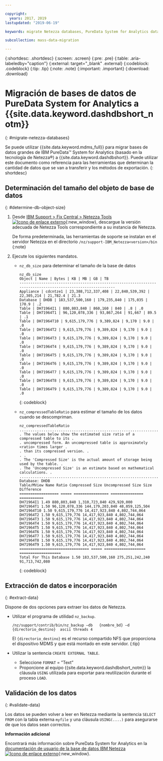 ```yaml
---

copyright:
  years: 2017, 2019
lastupdated: "2019-06-19"

keywords: migrate Netezza databases, PureData System for Analytics databases, 

subcollection: mass-data-migration

---
```


{:shortdesc: .shortdesc}
{:screen: .screen}
{:pre: .pre}
{:table: .aria-labeledby="caption"}
{:external: target="_blank" .external}
{:codeblock: .codeblock}
{:tip: .tip}
{:note: .note}
{:important: .important}
{:download: .download}

# Migración de bases de datos de PureData System for Analytics a {{site.data.keyword.dashdbshort_notm}}
{: #migrate-netezza-databases}

Se puede utilizar {{site.data.keyword.mdms_full}} para migrar bases de datos grandes de IBM PureData™ System for Analytics (basado en la tecnología de Netezza®) a {{site.data.keyword.dashdbshort}}. Puede utilizar este documento como referencia para las herramientas que determinan la cantidad de datos que se van a transferir y los métodos de exportación.
{: shortdesc}

## Determinación del tamaño del objeto de base de datos
{: #determine-db-object-size}

1. Desde [IBM Support > Fix Central > Netezza Tools ![Icono de enlace externo](../../icons/launch-glyph.svg "Icono de enlace externo")](https://www-945.ibm.com/support/fixcentral/options?selectionBean.selectedTab=find&selection=ibm%2fInformation+Management%3bPureData+System+for+Analytics%3bibm%2fInformation+Management%2fNetezza+Tools){:new_window}, descargue la versión adecuada de Netezza Tools correspondiente a su instancia de Netezza.

   De forma predeterminada, las herramientas de soporte se instalan en el servidor Netezza en el directorio
`/nz/support-IBM_Netezza<version>/bin`
   {:note}

2. Ejecute los siguientes mandatos.
   - `nz_db_size` para determinar el tamaño de la base de datos

     ```
     nz_db_size
     Object | Name | Bytes | KB | MB | GB | TB
     -----------------------------------------------------------------------------------------------------------
     Appliance | cdcntze1 | 23,388,712,337,408 | 22,840,539,392 | 22,305,214 | 21,782.4 | 21.3
     Database | DHDB | 183,537,500,160 | 179,235,840 | 175,035 | 170.9 | .2
     Table | DH71964I1 | 880,803,840 | 860,160 | 840 | .8 | .0
     Table | DH71964T1 | 96,120,078,336 | 93,867,264 | 91,667 | 89.5 | .1
     Table | DH71964T10 | 9,615,179,776 | 9,389,824 | 9,170 | 9.0 | .0
     Table | DH71964T2 | 9,615,179,776 | 9,389,824 | 9,170 | 9.0 | .0
     Table | DH71964T3 | 9,615,179,776 | 9,389,824 | 9,170 | 9.0 | .0
     Table | DH71964T4 | 9,615,179,776 | 9,389,824 | 9,170 | 9.0 | .0
     Table | DH71964T5 | 9,615,179,776 | 9,389,824 | 9,170 | 9.0 | .0
     Table | DH71964T6 | 9,615,179,776 | 9,389,824 | 9,170 | 9.0 | .0
     Table | DH71964T7 | 9,615,179,776 | 9,389,824 | 9,170 | 9.0 | .0
     Table | DH71964T8 | 9,615,179,776 | 9,389,824 | 9,170 | 9.0 | .0
     Table | DH71964T9 | 9,615,179,776 | 9,389,824 | 9,170 | 9.0 | .0
     ```
     {: codeblock}

   - `nz_compressedTableRatio` para estimar el tamaño de los datos cuando se descompriman.

      ```
      nz_compressedTableRatio
      ....................................................................................
      . The values below show the estimated size ratio of a compressed table to its .
      . uncompressed form. An uncompressed table is approximately <ratio> times larger .
      . than its compressed version. .
      . .
      . The 'Compressed Size' is the actual amount of storage being used by the table. .
      . The 'Uncompressed Size' is an estimate based on mathematical calculations. .
      ....................................................................................
      Database: DHDB
      Table/MView Name Ratio Compressed Size Uncompressed Size Size Difference
      ================== ===== ================ =============== ===========
      DH71964I1 1.49 880,803,840 1,310,723,840 429,920,000
      DH71964T1 1.50 96,120,078,336 144,179,203,840 48,059,125,504
      DH71964T10 1.50 9,615,179,776 14,417,923,840 4,802,744,064
      DH71964T2 1.50 9,615,179,776 14,417,923,840 4,802,744,064
      DH71964T3 1.50 9,615,179,776 14,417,923,840 4,802,744,064
      DH71964T4 1.50 9,615,179,776 14,417,923,840 4,802,744,064
      DH71964T5 1.50 9,615,179,776 14,417,923,840 4,802,744,064
      DH71964T6 1.50 9,615,179,776 14,417,923,840 4,802,744,064
      DH71964T7 1.50 9,615,179,776 14,417,923,840 4,802,744,064
      DH71964T8 1.50 9,615,179,776 14,417,923,840 4,802,744,064
      DH71964T9 1.50 9,615,179,776 14,417,923,840 4,802,744,064
      ================================ ===== =================== ===================
      Total For This Database 1.50 183,537,500,160 275,251,242,240 91,713,742,080
      ```
      {: codeblock}

## Extracción de datos e incorporación
{: #extract-data}

Dispone de dos opciones para extraer los datos de Netezza.
- Utilizar el programa de utilidad `nz_backup`.
   ```
   /nz/support/contrib/bin/nz_backup –db   {nombre_bd} –d  {directorio_destino}  ascii threads 4
   ```

   El `{directorio_destino}` es el recurso compartido NFS que proporciona el dispositivo MDMS y que está montado en este servidor.
   {:tip}

- Utilizar la sentencia `CREATE EXTERNAL TABLE`.
   - Seleccione `FORMAT` = ”Text”
   - Proporcione al equipo {{site.data.keyword.dashdbshort_notm}} la cláusula `USING` utilizada para exportar para reutilización durante el proceso `LOAD`.


## Validación de los datos
{: #validate-data}

Los datos se pueden volver a leer en Netezza mediante la sentencia `SELECT FROM` con la tabla externa `myfile` y una cláusula `USING(....)` para asegurarse de que los datos sean correctos.

**Información adicional**

Encontrará más información sobre PureData System for Analytics en la [documentación de usuario de la base de datos IBM Netezza ![Icono de enlace externo](../../icons/launch-glyph.svg "Icono de enlace externo")](https://www.ibm.com/support/knowledgecenter/en/SSULQD_7.2.1/com.ibm.nz.dbu.doc/c_dbuser_plg_overview.html){:new_window}.
